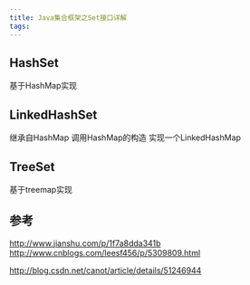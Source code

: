 ```yaml
---
title: Java集合框架之Set接口详解
tags:
---
```



## HashSet

基于HashMap实现

## LinkedHashSet
继承自HashMap 调用HashMap的构造 实现一个LinkedHashMap

## TreeSet

基于treemap实现

## 参考
http://www.jianshu.com/p/1f7a8dda341b
http://www.cnblogs.com/leesf456/p/5309809.html

http://blog.csdn.net/canot/article/details/51246944